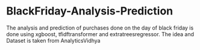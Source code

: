 # BlackFriday-Analysis-Prediction
The analysis and prediction of purchases done on the day of black friday is done using xgboost, tfidftransformer and extratreesregressor. The idea and Dataset is taken from AnalyticsVidhya
